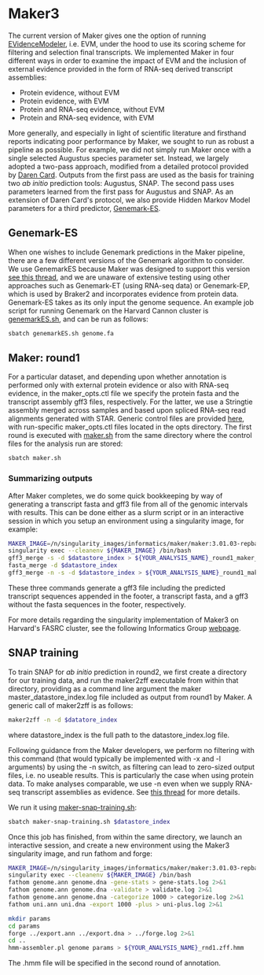 # Maker3
The current version of Maker gives one the option of running [EVidenceModeler](https://evidencemodeler.github.io/), i.e. EVM, under the hood to use its scoring scheme for filtering and selection final transcripts. We implemented Maker in four different ways in order to examine the impact of EVM and the inclusion of external evidence provided in the form of RNA-seq derived transcript assemblies:
* Protein evidence, without EVM
* Protein evidence, with EVM
* Protein  and RNA-seq evidence, without EVM
* Protein and RNA-seq evidence, with EVM

More generally, and especially in light of scientific literature and firsthand reports indicating poor performance by Maker, we sought to run as robust a pipeline as possible. For example, we did not simply run Maker once with a single selected Augustus species parameter set. Instead, we largely adopted a two-pass approach, modified from a detailed protocol provided by [Daren Card](https://gist.github.com/darencard/bb1001ac1532dd4225b030cf0cd61ce2). Outputs from the first pass are used as the basis for training two *ab initio* prediction tools: Augustus, SNAP. The second pass uses parameters learned from the first pass for Augustus and SNAP. As an extension of Daren Card's protocol, we also provide Hidden Markov Model parameters for a third predictor, [Genemark-ES](http://exon.gatech.edu/GeneMark/gmes_instructions.html). 

## Genemark-ES
When one wishes to include Genemark predictions in the Maker pipeline, there are a few different versions of the Genemark algorithm to consider. We use GenemarkES because Maker was designed to support this version [see this thread](https://groups.google.com/g/maker-devel/c/CFmls8P3FAY/m/py3xLniPCAAJ), and we are unaware of extensive testing using other approaches such as Genemark-ET (using RNA-seq data) or Genemark-EP, which is used by Braker2 and incorporates evidence from protein data. Genemark-ES takes as its only input the genome sequence. An example job script for running Genemark on the Harvard Cannon cluster is [genemarkES.sh](https://github.com/harvardinformatics/GenomeAnnotation/blob/master/Maker/slurm_scripts/genemarkES.sh), and can be run as follows:

```bash
sbatch genemarkES.sh genome.fa
```
## Maker: round1
For a particular dataset, and depending upon whether annotation is performed only with external protein evidence or also with RNA-seq evidence, in the maker_opts.ctl file we specify the protein fasta and the transcript assembly gff3 files, respectively. For the latter, we use a Stringtie assembly merged across samples and based upon spliced RNA-seq read alignments generated with STAR. Generic control files are provided [here](https://github.com/harvardinformatics/GenomeAnnotation/tree/master/Maker/control_files), with run-specific maker_opts.ctl files located in the opts directory. The first round is executed with [maker.sh](https://github.com/harvardinformatics/GenomeAnnotation/blob/master/Maker/slurm_scripts/maker.sh) from the same directory where the control files for the analysis run are stored:

```bash
sbatch maker.sh
```

### Summarizing outputs
After Maker completes, we do some quick bookkeeping by way of generating a transcript fasta and gff3 file from all of the genomic intervals with results. This can be done either as a slurm script or in an interactive session in which you setup an environment using a singularity image, for example:

```bash
MAKER_IMAGE=/n/singularity_images/informatics/maker/maker:3.01.03-repbase.sif
singularity exec --cleanenv ${MAKER_IMAGE} /bin/bash
gff3_merge -s -d $datastore_index > ${YOUR_ANALYSIS_NAME}_round1_maker_all.gff3
fasta_merge -d $datastore_index
gff3_merge -n -s -d $datastore_index > ${YOUR_ANALYSIS_NAME}_round1_maker_all.gff3
```

These three commands generate a gff3 file including the predicted transcript sequences appended in the footer, a transcript fasta, and a gff3 without the fasta sequences in the footer, respectively.

For more details regarding the singularity implementation of Maker3 on Harvard's FASRC cluster, see the following Informatics Group [webpage](https://informatics.fas.harvard.edu/maker-on-the-fasrc-cluster.html). 


## SNAP training
To train SNAP for *ab initio* prediction in round2, we first create a directory for our training data, and run the maker2zff executable from within that directory, providing as a command line argument the maker master_datastore_index.log file included as output from round1 by Maker. A generic call of maker2zff is as follows:

```bash
maker2zff -n -d $datatore_index
```

where datastore_index is the full path to the datastore_index.log file. 

Following guidance from the Maker developers, we perform no filtering with this command (that would typically be implemented with -x and -l arguments) by using the -n switch, as filtering can lead to zero-sized output files, i.e. no useable results. This is particularly the case when using protein data. To make analyses comparable, we use -n even when we supply RNA-seq transcript assemblies as evidence. See [this thread](http://yandell-lab.org/pipermail/maker-devel_yandell-lab.org/2013-December/004663.html) for more details. 


We run it using [maker-snap-training.sh](https://github.com/harvardinformatics/GenomeAnnotation/tree/master/Maker/slurm_scripts/maker-snap-training.sh):

```bash
sbatch maker-snap-training.sh $datastore_index
```

Once this job has finished, from within the same directory, we launch an interactive session, and create a new environment using the Maker3 singularity image, and run fathom and forge:

```bash
MAKER_IMAGE=/n/singularity_images/informatics/maker/maker:3.01.03-repbase.sif
singularity exec --cleanenv ${MAKER_IMAGE} /bin/bash
fathom genome.ann genome.dna -gene-stats > gene-stats.log 2>&1
fathom genome.ann genome.dna -validate > validate.log 2>&1
fathom genome.ann genome.dna -categorize 1000 > categorize.log 2>&1
fathom uni.ann uni.dna -export 1000 -plus > uni-plus.log 2>&1

mkdir params
cd params
forge ../export.ann ../export.dna > ../forge.log 2>&1
cd ..
hmm-assembler.pl genome params > ${YOUR_ANALYSIS_NAME}_rnd1.zff.hmm
```
The \.hmm file will be specified in the second round of annotation.

